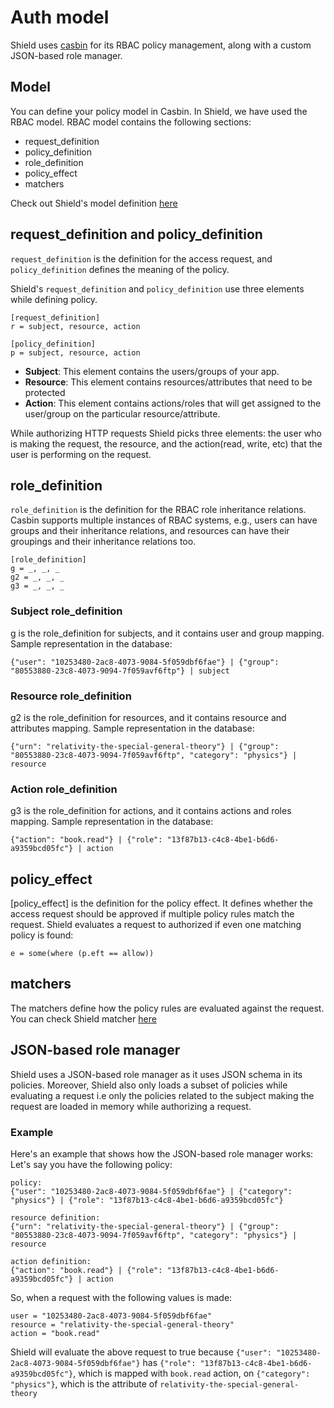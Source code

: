 # Auth model

Shield uses [casbin](https://casbin.org/docs/en/rbac) for its RBAC policy management, along with a custom JSON-based role manager.

## Model

You can define your policy model in Casbin. In Shield, we have used the RBAC model. RBAC model contains the following sections:

* request\_definition
* policy\_definition
* role\_definition
* policy\_effect
* matchers

Check out Shield's model definition [here](https://github.com/odpf/shield/blob/main/lib/casbin/model.conf)

## request\_definition and policy\_definition

`request_definition` is the definition for the access request, and `policy_definition` defines the meaning of the policy.

Shield's `request_definition` and `policy_definition` use three elements while defining policy.

```text
[request_definition]
r = subject, resource, action

[policy_definition]
p = subject, resource, action
```

* **Subject**: This element contains the users/groups of your app.
* **Resource**: This element contains resources/attributes that need to be protected
* **Action**: This element contains actions/roles that will get assigned to the user/group on the particular resource/attribute.

While authorizing HTTP requests Shield picks three elements: the user who is making the request, the resource, and the action\(read, write, etc\) that the user is performing on the request.

## role\_definition

`role_definition` is the definition for the RBAC role inheritance relations. Casbin supports multiple instances of RBAC systems, e.g., users can have groups and their inheritance relations, and resources can have their groupings and their inheritance relations too.

```text
[role_definition]
g = _, _, _
g2 = _, _, _
g3 = _, _, _
```

### Subject role\_definition

g is the role\_definition for subjects, and it contains user and group mapping. Sample representation in the database:

```text
{"user": "10253480-2ac8-4073-9084-5f059dbf6fae"} | {"group": "80553880-23c8-4073-9094-7f059avf6ftp"} | subject
```

### Resource role\_definition

g2 is the role\_definition for resources, and it contains resource and attributes mapping. Sample representation in the database:

```text
{"urn": "relativity-the-special-general-theory"} | {"group": "80553880-23c8-4073-9094-7f059avf6ftp", "category": "physics"} | resource
```

### Action role\_definition

g3 is the role\_definition for actions, and it contains actions and roles mapping. Sample representation in the database:

```text
{"action": "book.read"} | {"role": "13f87b13-c4c8-4be1-b6d6-a9359bcd05fc"} | action
```

## policy\_effect

\[policy\_effect\] is the definition for the policy effect. It defines whether the access request should be approved if multiple policy rules match the request. Shield evaluates a request to authorized if even one matching policy is found:

```text
e = some(where (p.eft == allow))
```

## matchers

The matchers define how the policy rules are evaluated against the request. You can check Shield matcher [here](https://github.com/odpf/shield/blob/main/lib/casbin/model.conf#L16)

## JSON-based role manager

Shield uses a JSON-based role manager as it uses JSON schema in its policies. Moreover, Shield also only loads a subset of policies while evaluating a request i.e only the policies related to the subject making the request are loaded in memory while authorizing a request.

### Example

Here's an example that shows how the JSON-based role manager works: Let's say you have the following policy:

```text
policy:
{"user": "10253480-2ac8-4073-9084-5f059dbf6fae"} | {"category": "physics"} | {"role": "13f87b13-c4c8-4be1-b6d6-a9359bcd05fc"}

resource definition:
{"urn": "relativity-the-special-general-theory"} | {"group": "80553880-23c8-4073-9094-7f059avf6ftp", "category": "physics"} | resource

action definition:
{"action": "book.read"} | {"role": "13f87b13-c4c8-4be1-b6d6-a9359bcd05fc"} | action
```

So, when a request with the following values is made:

```text
user = "10253480-2ac8-4073-9084-5f059dbf6fae"
resource = "relativity-the-special-general-theory"
action = "book.read"
```

Shield will evaluate the above request to true because `{"user": "10253480-2ac8-4073-9084-5f059dbf6fae"}` has `{"role": "13f87b13-c4c8-4be1-b6d6-a9359bcd05fc"}`, which is mapped with `book.read` action, on `{"category": "physics"}`, which is the attribute of `relativity-the-special-general-theory`

